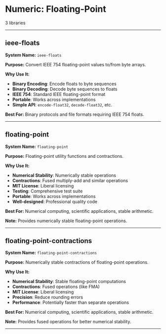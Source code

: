 # Numeric: Floating-Point

3 libraries

---

## ieee-floats

**System Name:** `ieee-floats`

**Purpose:** Convert IEEE 754 floating-point values to/from byte arrays.

**Why Use It:**
- **Binary Encoding**: Encode floats to byte sequences
- **Binary Decoding**: Decode byte sequences to floats
- **IEEE 754**: Standard IEEE floating-point format
- **Portable**: Works across implementations
- **Simple API**: `encode-float32`, `decode-float32`, etc.

**Best For:** Binary protocols and file formats requiring IEEE 754 floats.

---


## floating-point

**System Name:** `floating-point`

**Purpose:** Floating-point utility functions and contractions.

**Why Use It:**
- **Numerical Stability**: Numerically stable operations
- **Contractions**: Fused multiply-add and similar operations
- **MIT License**: Liberal licensing
- **Testing**: Comprehensive test suite
- **Portable**: Works across implementations
- **Well-designed**: Professional quality code

**Best For:** Numerical computing, scientific applications, stable arithmetic.

**Note:** Provides numerically stable floating-point operations.

---



## floating-point-contractions

**System Name:** `floating-point-contractions`

**Purpose:** Numerically stable contractions of floating-point operations.

**Why Use It:**
- **Numerical Stability**: Stable floating-point computations
- **Contractions**: Fused operations (like FMA)
- **MIT License**: Liberal licensing
- **Precision**: Reduce rounding errors
- **Performance**: Potentially faster than separate operations

**Best For:** Numerical computing, scientific applications, stable arithmetic.

**Note:** Provides fused operations for better numerical stability.

---


